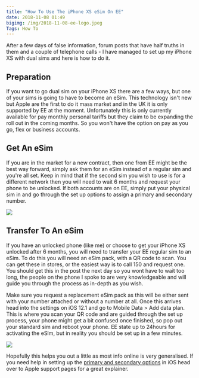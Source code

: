 ```yaml
---
title: "How To Use The iPhone XS eSim On EE"
date: 2018-11-08 01:49
bigimg: /img/2018-11-08-ee-logo.jpeg
Tags: How To
---
```

After a few days of false information, forum posts that have half truths in them and a couple of telephone calls - I have managed to set up my iPhone XS with dual sims and here is how to do it.

## Preparation
If you want to go dual sim on your iPhone XS there are a few ways, but one of your sims is going to have to become an eSim. This technology isn't new but Apple are the first to do it mass market and in the UK it is only supported by EE at the moment. Unfortunately this is only currently available for pay monthly personal tariffs but they claim to be expanding the roll out in the coming months. So you won't have the option on pay as you go, flex or business accounts.

## Get An eSim
If you are in the market for a new contract, then one from EE might be the best way forward, simply ask them for an eSim instead of a regular sim and you're all set. Keep in mind that if the second sim you wish to use is for a different network then you will need to wait 6 months and request your phone to be unlocked. If both accounts are on EE, simply put your physical sim in and go through the set up options to assign a primary and secondary number.

![](https://gr36.com/img/2018-11-08-eSIm-setup-screenshots.png)

## Transfer To An eSim
If you have an unlocked phone (like me) or choose to get your iPhone XS unlocked after 6 months, you will need to transfer your EE regular sim to an eSim. To do this you will need an eSim pack, with a QR code to scan. You can get these in stores, or the easiest way is to call 150 and request one. You should get this in the post the next day so you wont have to wait too long, the people on the phone I spoke to are very knowledgeable and will guide you through the process as in-depth as you wish.

Make sure you request a replacement eSim pack as this will be either sent with your number attached or without a number at all. Once this arrives head into the settings on iOS 12.1 and go to Mobile Data > Add data plan. This is where you scan your QR code and are guided through the set up process, your phone might get a bit confused once finished, so pop out your standard sim and reboot your phone. EE state up to 24hours for activating the eSIm, but in reality you should be set up in a few minutes.

![](https://gr36.com/img/2018-11-08-dual-sim-screenshots.png)

Hopefully this helps you out a little as most info online is very generalised. If you need help in setting up the [primary and secondary options](https://support.apple.com/en-gb/HT209044) in iOS head over to Apple support pages for a great explainer.
